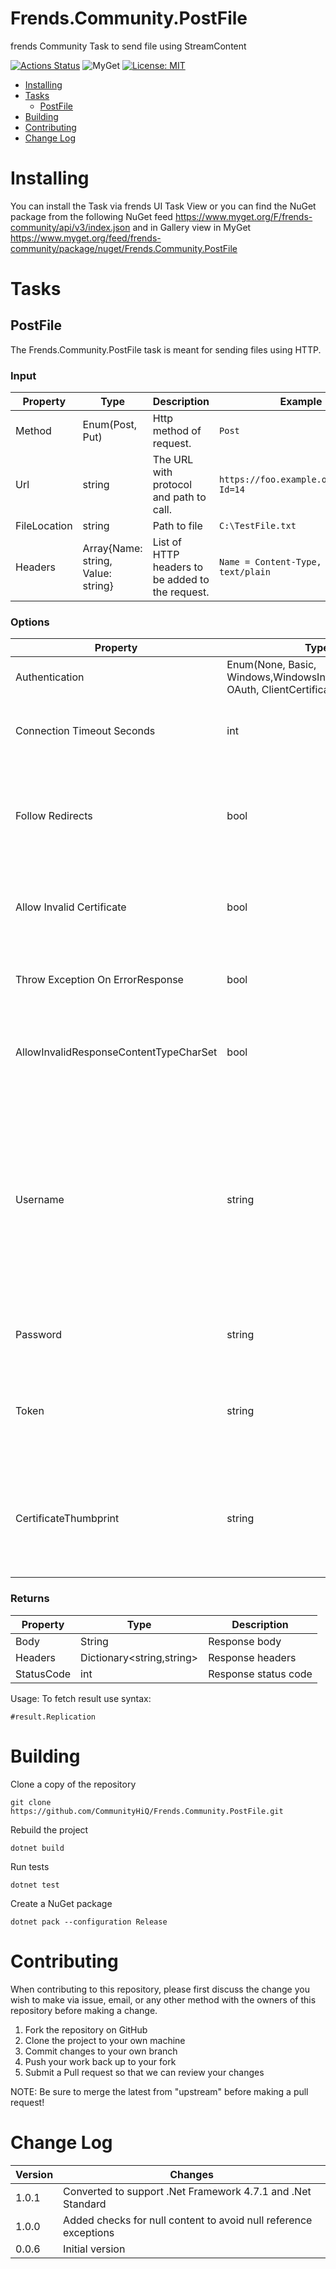 # Frends.Community.PostFile

frends Community Task to send file using StreamContent

[![Actions Status](https://github.com/CommunityHiQ/Frends.Community.PostFile/workflows/PackAndPushAfterMerge/badge.svg)](https://github.com/CommunityHiQ/Frends.Community.PostFile/actions) ![MyGet](https://img.shields.io/myget/frends-community/v/Frends.Community.PostFile) [![License: MIT](https://img.shields.io/badge/License-MIT-yellow.svg)](https://opensource.org/licenses/MIT) 

- [Installing](#installing)
- [Tasks](#tasks)
     - [PostFile](#PostFile)
- [Building](#building)
- [Contributing](#contributing)
- [Change Log](#change-log)

# Installing

You can install the Task via frends UI Task View or you can find the NuGet package from the following NuGet feed
https://www.myget.org/F/frends-community/api/v3/index.json and in Gallery view in MyGet https://www.myget.org/feed/frends-community/package/nuget/Frends.Community.PostFile

# Tasks

## PostFile

The Frends.Community.PostFile task is meant for sending files using HTTP. 

### Input

| Property          | Type                               | Description												| Example                                   |
|-------------------|----------------------------------------|------------------------------------------------------|-------------------------------------------|
| Method            | Enum(Post, Put)					 | Http method of request.									|  `Post`									|
| Url               | string                             | The URL with protocol and path to call.					| `https://foo.example.org/path/to?Id=14`	|
| FileLocation      | string                             | Path to file												| `C:\TestFile.txt`							|
| Headers           | Array{Name: string, Value: string} | List of HTTP headers to be added to the request.			| `Name = Content-Type, Value = text/plain` |


### Options

| Property                         | Type                               | Description                                                         |
|----------------------------------|------------------------------------|---------------------------------------------------------------------|
| Authentication                   | Enum(None, Basic, Windows,WindowsIntegratedSecurity, OAuth, ClientCertificate ) | Different options for authentication for the HTTP request.   |
| Connection Timeout Seconds       | int                                | Timeout in seconds to be used for the connection and operation. Default is 30 seconds. |
| Follow Redirects                 | bool                               | If FollowRedirects is set to false, all responses with an HTTP status code from 300 to 399 is returned to the application. Default is true.|
| Allow Invalid Certificate        | bool                               | Do not throw an exception on certificate error. Setting this to true is discouraged in production. |
| Throw Exception On ErrorResponse | bool                               | Throw a WebException if return code of request is not successful.  |
| AllowInvalidResponseContentTypeCharSet | bool                         | Some Api's return faulty content-type charset header. If set to true this overrides the returned charset. |
| Username                         | string                             | This field is available for Basic- and Windows Authentication. If Windows Authentication is selected Username needs to be of format domain\username. Basic authentication will add a base64 encoded Authorization header consisting of Username and password fields. |
| Password                         | string                             | This field is available for Basic- and Windows Authentication.  |
| Token                            | string                             | Token to be used in an OAuth request. The token will be added as a Authentication header. `Authorization Bearer '{Token}'` |
| CertificateThumbprint            | string                             | This field is used with Client Certificate Authentication. The certificate needs to be found in Cert\CurrentUser\My store on the agent running the process |


### Returns

| Property          | Type                      | Description          |
|-------------------|---------------------------|----------------------|
| Body              | String                    | Response body        |
| Headers           | Dictionary<string,string> | Response headers     |
| StatusCode        | int                       | Response status code | 

Usage:
To fetch result use syntax:

`#result.Replication`

# Building

Clone a copy of the repository

`git clone https://github.com/CommunityHiQ/Frends.Community.PostFile.git`

Rebuild the project

`dotnet build`

Run tests

`dotnet test`

Create a NuGet package

`dotnet pack --configuration Release`

# Contributing
When contributing to this repository, please first discuss the change you wish to make via issue, email, or any other method with the owners of this repository before making a change.

1. Fork the repository on GitHub
2. Clone the project to your own machine
3. Commit changes to your own branch
4. Push your work back up to your fork
5. Submit a Pull request so that we can review your changes

NOTE: Be sure to merge the latest from "upstream" before making a pull request!

# Change Log

| Version             | Changes              											 |
| --------------------| -----------------------------------------------------------------|
| 1.0.1				  | Converted to support .Net Framework 4.7.1 and .Net Standard
| 1.0.0 			  | Added checks for null content to avoid null reference exceptions |
| 0.0.6 			  | Initial version |